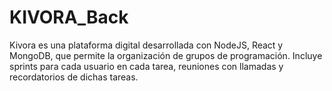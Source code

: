 # KIVORA_Back
Kivora es una plataforma digital desarrollada con NodeJS, React y MongoDB, que permite la organización de grupos de programación. Incluye sprints para cada usuario en cada tarea, reuniones con llamadas y recordatorios de dichas tareas.
